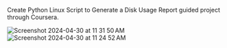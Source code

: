 Create Python Linux Script to Generate a Disk Usage Report guided project through Coursera.

![Screenshot 2024-04-30 at 11 31 50 AM](https://github.com/bknum9/PythonDiskUsageReport/assets/92531634/2caf9a51-1f05-40a2-95b1-e6565329e2a1)
![Screenshot 2024-04-30 at 11 24 52 AM](https://github.com/bknum9/PythonDiskUsageReport/assets/92531634/3d6e00dd-512c-43f7-acab-4a631d838af3)
